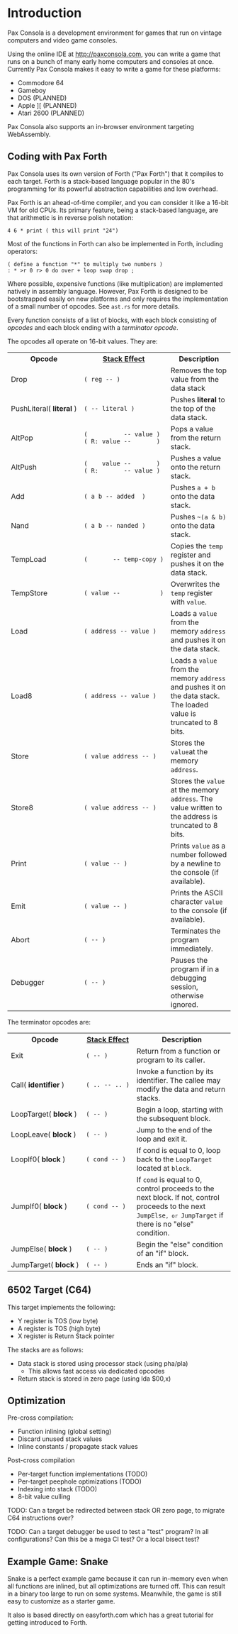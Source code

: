 <style>
    .opcodes tr td:nth-child(1),
    .opcodes tr td:nth-child(2) code {
        white-space: pre;
    }
</style>

# Introduction

Pax Consola is a development environment for games that run on vintage computers and video game
consoles.

Using the online IDE at http://paxconsola.com, you can write a game that runs on a bunch of many
early home computers and consoles at once. Currently Pax Consola makes it easy to write a game for
these platforms:

* Commodore 64
* Gameboy
* DOS (PLANNED)
* Apple ][ (PLANNED)
* Atari 2600 (PLANNED)

Pax Consola also supports an in-browser environment targeting WebAssembly.

## Coding with Pax Forth

Pax Consola uses its own version of Forth ("Pax Forth") that it compiles to each target. Forth is a stack-based
language popular in the 80's programming for its powerful abstraction capabilities and low overhead.

Pax Forth is an ahead-of-time compiler, and you can consider it like a 16-bit VM for old CPUs. Its
primary feature, being a stack-based language, are that arithmetic is in reverse polish notation:

```fth
4 6 * print ( this will print "24")
```

Most of the functions in Forth can also be implemented in Forth, including operators:

```forth
( define a function "*" to multiply two numbers )
: * >r 0 r> 0 do over + loop swap drop ;
```

Where possible, expensive functions (like multiplication) are implemented natively in assembly
language. However, Pax Forth is designed to be bootstrapped easily on new platforms and only
requires the implementation of a small number of opcodes. See `ast.rs` for more details.

Every function consists of a list of blocks, with each block consisting of <i>opcodes</i> and each
block ending with a <i>terminator opcode</i>.

The opcodes all operate on 16-bit values. They are:

<table class="opcodes">
<tr>
<th>Opcode</th>
<th><a href="https://www.complang.tuwien.ac.at/forth/gforth/Docs-html/Stack_002dEffect-Comments-Tutorial.html">Stack Effect</a></th>
<th>Description</th>
</tr>

<tr>
<td>Drop</td>
<td><code>( reg -- )</code></td>
<td>Removes the top value from the data stack</td>
</tr>

<tr>
<td><nobr>PushLiteral( <b>literal</b> )</nobr></td>
<td><code>( -- literal )</code></td>
<td>Pushes <b>literal</b> to the top of the data stack.</td>
</tr>

<tr>
<td>AltPop</td>
<td><code>(          -- value )</code><br><code>( R: value --       )</code></td>
<td>Pops a value from the return stack.</td>
</tr>

<tr>
<td>AltPush</td>
<td><code>(    value --       )</code><br><code>( R:       -- value )</code></td>
<td>Pushes a value onto the return stack.</td>
</tr>

<tr>
<td>Add</td>
<td><code>( a b -- added  )</code></td>
<td>Pushes <code>a + b</code> onto the data stack.</td>
</tr>

<tr>
<td>Nand</td>
<td><code>( a b -- nanded )</code></td>
<td>Pushes <code>~(a & b)</code> onto the data stack.</td>
</tr>

<tr>
<td>TempLoad</td>
<td><code>(       -- temp-copy )</code></td>
<td>Copies the <code>temp</code> register and pushes it on the data stack.</td>
</tr>

<tr>
<td>TempStore</td>
<td><code>( value --           )</code></td>
<td>Overwrites the <code>temp</code> register with <code>value</code>.</td>
</tr>

<tr>
<td>Load</td>
<td><code>( address -- value )</code></td>
<td>Loads a <code>value</code> from the memory <code>address</code> and pushes it on the data stack.</td>
</tr>

<tr>
<td>Load8</td>
<td><code>( address -- value )</code></td>
<td>Loads a <code>value</code> from the memory <code>address</code> and pushes it on the data stack. The loaded value is truncated to 8 bits.</td>
</tr>

<tr>
<td>Store</td>
<td><code>( value address -- )</code></td>
<td>Stores the <code>value</code>at the memory <code>address</code>.</td>
</tr>

<tr>
<td>Store8</td>
<td><code>( value address -- )</code></td>
<td>Stores the <code>value</code> at the memory <code>address</code>. The value written to the address is truncated to 8 bits.</td>
</tr>

<tr>
<td>Print</td>
<td><code>( value -- )</code></td>
<td>Prints <code>value</code> as a number followed by a newline to the console (if available).</td>
</tr>

<tr>
<td>Emit</td>
<td><code>( value -- )</code></td>
<td>Prints the ASCII character <code>value</code> to the console (if available).</td>
</tr>

<tr>
<td>Abort</td>
<td><code>( -- )</code></td>
<td>Terminates the program immediately.</td>
</tr>

<tr>
<td>Debugger</td>
<td><code>( -- )</code></td>
<td>Pauses the program if in a debugging session, otherwise ignored.</td>
</tr>

</table>

The terminator opcodes are:

<table class="opcodes">
<tr>
<th>Opcode</th>
<th><a href="https://www.complang.tuwien.ac.at/forth/gforth/Docs-html/Stack_002dEffect-Comments-Tutorial.html">Stack Effect</a></th>
<th>Description</th>
</tr>

<tr>
<td>Exit</td>
<td><code>( -- )</code></td>
<td>Return from a function or program to its caller.</td>
</tr>


<tr>
<td>Call( <b>identifier</b> )</td>
<td><code>( .. -- .. )</code></td>
<td>Invoke a function by its identifier. The callee may modify the data and return stacks.</td>
</tr>

<tr>
<td>LoopTarget( <b>block</b> )</td>
<td><code>( -- )</code></td>
<td>Begin a loop, starting with the subsequent block.</td>
</tr>

<tr>
<td>LoopLeave( <b>block</b> )</td>
<td><code>( -- )</code></td>
<td>Jump to the end of the loop and exit it.</td>
</tr>

<tr>
<td>LoopIf0( <b>block</b> )</td>
<td><code>( cond -- )</code></td>
<td>If cond is equal to 0, loop back to the <code>LoopTarget</code> located at <code>block</code>.</td>
</tr>

<tr>
<td>JumpIf0( <b>block</b> )</td>
<td><code>( cond -- )</code></td>
<td>If <code>cond</code> is equal to 0, control proceeds to the next block. If not, control proceeds to the next <code>JumpElse<code>, or </code>JumpTarget</code> if there is no "else" condition. </td>
</tr>

<tr>
<td>JumpElse( <b>block</b> )</td>
<td><code>( -- )</code></td>
<td>Begin the "else" condition of an "if" block.</td>
</tr>

<tr>
<td>JumpTarget( <b>block</b> )</td>
<td><code>( -- )</code></td>
<td>Ends an "if" block.</td>
</tr>

</table>


## 6502 Target (C64)

This target implements the following:

* Y register is TOS (low byte)
* A register is TOS (high byte)
* X register is Return Stack pointer

The stacks are as follows:

* Data stack is stored using processor stack (using pha/pla)
  * This allows fast access via dedicated opcodes
* Return stack is stored in zero page (using lda $00,x)


## Optimization

Pre-cross compilation:

* Function inlining (global setting)
* Discard unused stack values
* Inline constants / propagate stack values

Post-cross compilation

* Per-target function implementations (TODO)
* Per-target peephole optimizations (TODO)
* Indexing into stack (TODO)
* 8-bit value culling

TODO: Can a target be redirected between stack OR zero page, to migrate C64 instructions over?

TODO: Can a target debugger be used to test a "test" program? In all configurations? Can this
be a mega CI test? Or a local bisect test?

## Example Game: Snake

Snake is a perfect example game because it can run in-memory even when all functions are inlined,
but all optimizations are turned off. This can result in a binary too large to run on some systems.
Meanwhile, the game is still easy to customize as a starter game.

It also is based directly on easyforth.com which has a great tutorial for getting introduced to 
Forth.
